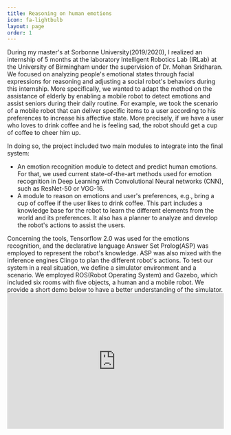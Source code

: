 ```yaml
---
title: Reasoning on human emotions
icon: fa-lightbulb
layout: page
order: 1
---
```

 During my master's at Sorbonne University(2019/2020), I realized an internship of 5 months at the laboratory Intelligent Robotics Lab (IRLab) at the University of Birmingham under the supervision of Dr. Mohan Sridharan. We focused on analyzing people's emotional states through facial expressions for reasoning and adjusting a social robot's behaviors during this internship. More specifically, we wanted to adapt the method on the assistance of elderly by enabling a mobile robot to detect emotions and assist seniors during their daily routine. For example, we took the scenario of a mobile robot that can deliver specific items to a user according to his preferences to increase his affective state. More precisely, if we have a user who loves to drink coffee and he is feeling sad, the robot should get a cup of coffee to cheer him up.

In doing so, the project included two main modules to integrate into the final system:
<ul>
    <li>An emotion recognition module to detect and predict human emotions. For that, we used current state-of-the-art methods used for emotion recognition in Deep Learning with Convolutional Neural networks (CNN), such as ResNet-50 or VGG-16.</li>
    <li>A module to reason on emotions and user's preferences, e.g., bring a cup of coffee if the user likes to drink coffee. This part includes a knowledge base for the robot to learn the different elements from the world and its preferences. It also has a planner to analyze and develop the robot's actions to assist the users.</li>
</ul>
Concerning the tools, Tensorflow 2.0 was used for the emotions recognition, and the declarative language Answer Set Prolog(ASP) was employed to represent the robot's knowledge. ASP was also mixed with the inference engines Clingo to plan the different robot's actions. To test our system in a real situation, we define a simulator environment and a scenario. We employed ROS(Robot Operating System) and Gazebo, which included six rooms with five objects, a human and a mobile robot. We provide a short demo below to have a better understanding of the simulator. 

<!--video width="320" height="240" controls>
  <source src="../assets/videos/UOB_ROS_project.mp4" type="video/mp4">
  Your browser does not support the video tag.
</video-->
<div style="display: flex; justify-content: center;">
    <iframe width="560" height="315" src="https://www.youtube.com/embed/_5-VYTT911Q" frameborder="0" allow="accelerometer; autoplay; clipboard-write; encrypted-media; gyroscope; picture-in-picture" allowfullscreen></iframe>
</div>